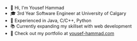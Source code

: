 <!--
**yousefh10/yousefh10** is a ✨ _special_ ✨ repository because its `README.md` (this file) appears on your GitHub profile.

Here are some ideas to get you started:

- 🔭 I’m currently working on ...
- 🌱 I’m currently learning ...
- 👯 I’m looking to collaborate on ...
- 🤔 I’m looking for help with ...
- 💬 Ask me about ...
- 📫 How to reach me: ...
- 😄 Pronouns: ...
- ⚡ Fun fact: ...
-->

- 👋 Hi, I'm Yousef Hammad
- 🎓 3rd Year Software Engineer at University of Calgary
- 🧠 Experienced in Java, C/C++, Python 
- 📚 Currently expanding my skillset with web development 
- 💬 Check out my portfolio at [yousef-hammad.com](https://yousef-hammad.com/)

